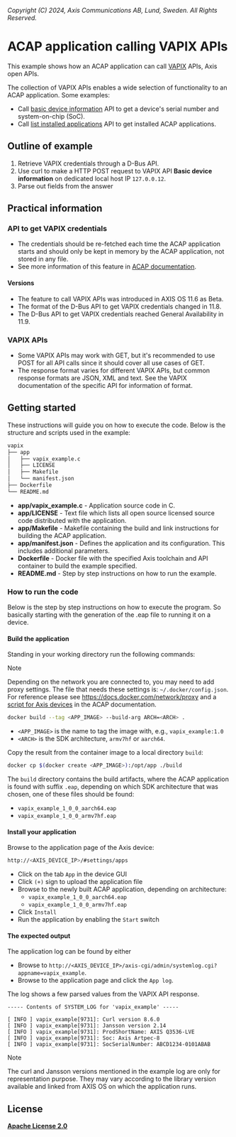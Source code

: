 *Copyright (C) 2024, Axis Communications AB, Lund, Sweden. All Rights Reserved.*

# ACAP application calling VAPIX APIs

This example shows how an ACAP application can call
[VAPIX](https://www.axis.com/vapix-library) APIs,
Axis open APIs.

The collection of VAPIX APIs enables a wide selection of functionality to an
ACAP application. Some examples:

- Call [basic device information](https://www.axis.com/vapix-library/subjects/t10175981/section/t10132180/display?section=t10132180-t10132179)
  API to get a device's serial number and system-on-chip (SoC).
- Call [list installed applications](https://www.axis.com/vapix-library/subjects/t10102231/section/t10036126/display?section=t10036126-t10010644)
  API to get installed ACAP applications.

## Outline of example

1. Retrieve VAPIX credentials through a D-Bus API.
2. Use curl to make a HTTP POST request to VAPIX API **Basic device
   information** on dedicated local host IP `127.0.0.12`.
3. Parse out fields from the answer

## Practical information

### API to get VAPIX credentials

- The credentials should be re-fetched each time the ACAP application starts
  and should only be kept in memory by the ACAP application, not stored in any
  file.
- See more information of this feature in [ACAP documentation](https://axiscommunications.github.io/acap-documentation/docs/develop/VAPIX-access-for-ACAP-applications.html).

#### Versions

- The feature to call VAPIX APIs was introduced in AXIS OS 11.6 as Beta.
- The format of the D-Bus API to get VAPIX credentials changed in 11.8.
- The D-Bus API to get VAPIX credentials reached General Availability in 11.9.

### VAPIX APIs

- Some VAPIX APIs may work with GET, but it's recommended to use POST for all
  API calls since it should cover all use cases of GET.
- The response format varies for different VAPIX APIs, but common response formats
  are JSON, XML and text. See the VAPIX documentation of the specific API for
  information of format.

## Getting started

These instructions will guide you on how to execute the code. Below is the
structure and scripts used in the example:

```sh
vapix
├── app
│   ├── vapix_example.c
│   ├── LICENSE
│   ├── Makefile
│   └── manifest.json
├── Dockerfile
└── README.md
```

- **app/vapix_example.c** - Application source code in C.
- **app/LICENSE** - Text file which lists all open source licensed source code distributed with the application.
- **app/Makefile** - Makefile containing the build and link instructions for building the ACAP application.
- **app/manifest.json** - Defines the application and its configuration. This includes additional parameters.
- **Dockerfile** - Docker file with the specified Axis toolchain and API container to build the example specified.
- **README.md** - Step by step instructions on how to run the example.

### How to run the code

Below is the step by step instructions on how to execute the program. So
basically starting with the generation of the .eap file to running it on a
device.

#### Build the application

Standing in your working directory run the following commands:

> [!NOTE]
>
> Depending on the network you are connected to, you may need to add proxy settings.
> The file that needs these settings is: `~/.docker/config.json`. For reference please see
> https://docs.docker.com/network/proxy and a
> [script for Axis devices](https://axiscommunications.github.io/acap-documentation/docs/develop/build-install-run.html#configure-network-proxy-settings) in the ACAP documentation.

```sh
docker build --tag <APP_IMAGE> --build-arg ARCH=<ARCH> .
```

- `<APP_IMAGE>` is the name to tag the image with, e.g., `vapix_example:1.0`
- `<ARCH>` is the SDK architecture, `armv7hf` or `aarch64`.

Copy the result from the container image to a local directory `build`:

```sh
docker cp $(docker create <APP_IMAGE>):/opt/app ./build
```

The `build` directory contains the build artifacts, where the ACAP application
is found with suffix `.eap`, depending on which SDK architecture that was
chosen, one of these files should be found:

- `vapix_example_1_0_0_aarch64.eap`
- `vapix_example_1_0_0_armv7hf.eap`

#### Install your application

Browse to the application page of the Axis device:

```sh
http://<AXIS_DEVICE_IP>/#settings/apps
```

- Click on the tab `App` in the device GUI
- Click `(+)` sign to upload the application file
- Browse to the newly built ACAP application, depending on architecture:
  - `vapix_example_1_0_0_aarch64.eap`
  - `vapix_example_1_0_0_armv7hf.eap`
- Click `Install`
- Run the application by enabling the `Start` switch

#### The expected output

The application log can be found by either

- Browse to `http://<AXIS_DEVICE_IP>/axis-cgi/admin/systemlog.cgi?appname=vapix_example`.
- Browse to the application page and click the `App log`.

The log shows a few parsed values from the VAPIX API response.

```text
----- Contents of SYSTEM_LOG for 'vapix_example' -----

[ INFO ] vapix_example[9731]: Curl version 8.6.0
[ INFO ] vapix_example[9731]: Jansson version 2.14
[ INFO ] vapix_example[9731]: ProdShortName: AXIS Q3536-LVE
[ INFO ] vapix_example[9731]: Soc: Axis Artpec-8
[ INFO ] vapix_example[9731]: SocSerialNumber: ABCD1234-0101ABAB
```

> [!NOTE]
>
> The curl and Jansson versions mentioned in the example log are only for representation
> purpose. They may vary according to the library version available and linked from
> AXIS OS on which the application runs.

## License

**[Apache License 2.0](../LICENSE)**
